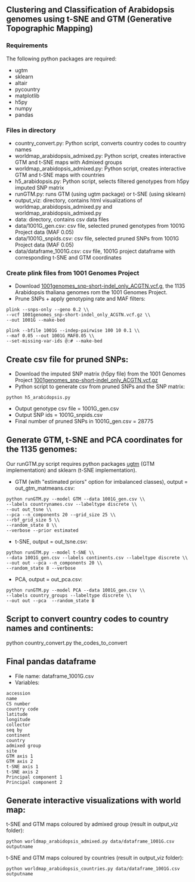 ## Clustering and Classification of Arabidopsis genomes using t-SNE and GTM (Generative Topographic Mapping)

### Requirements
The following python packages are required:
* ugtm 
* sklearn
* altair
* pycountry
* matplotlib
* h5py
* numpy
* pandas

### Files in directory
* country_convert.py: Python script, converts country codes to country names
* worldmap_arabidopsis_admixed.py: Python script, creates interactive GTM and t-SNE maps with Admixed groups
* worldmap_arabidopsis_admixed.py: Python script, creates interactive GTM and t-SNE maps with countries 
* h5_arabidopsis.py: Python script, selects filtered genotypes from h5py imputed SNP matrix
* runGTM.py: runs GTM (using ugtm package) or t-SNE (using sklearn)
* output_viz: directory, contains html visualizations of worldmap_arabidopsis_admixed.py and worldmap_arabidopsis_admixed.py
* data: directory, contains csv data files 
* data/1001G_gen.csv: csv file, selected pruned genotypes from 1001G Project data (MAF 0.05) 
* data/1001G_snpids.csv: csv file, selected pruned SNPs from 1001G Project data (MAF 0.05)
* data/dataframe_1001G.csv: csv file, 1001G project dataframe with corresponding t-SNE and GTM coordinates 

### Create plink files from 1001 Genomes Project
* Download [1001genomes_snp-short-indel_only_ACGTN.vcf.g](https://1001genomes.org/data/GMI-MPI/releases/v3.1/1001genomes_snp-short-indel_only_ACGTN.vcf.gz), the 1135 Arabidopsis thaliana genomes rom the 1001 Genomes Project.
* Prune SNPs + apply genotyping rate and MAF filters:
```
plink --snps-only --geno 0.2 \\
--vcf 1001genomes_snp-short-indel_only_ACGTN.vcf.gz \\
--out 1001G --make-bed
```
```
plink --bfile 1001G --indep-pairwise 100 10 0.1 \\
--maf 0.05 --out 1001G_MAF0.05 \\
--set-missing-var-ids @:# --make-bed
```

## Create csv file for pruned SNPs: 
* Download the imputed SNP matrix (h5py file) from the 1001 Genomes Project [1001genomes_snp-short-indel_only_ACGTN.vcf.gz](https://1001genomes.org/data/GMI-MPI/releases/v3.1/SNP_matrix_imputed_hdf5/1001_SNP_MATRIX.tar.gz)  
* Python script to generate csv from pruned SNPs and the SNP matrix:
```
python h5_arabidopsis.py
```
* Output genotype csv file = 1001G_gen.csv
* Output SNP ids = 1001G_snpids.csv
* Final number of pruned SNPs in 1001G_gen.csv = 28775 


## Generate GTM, t-SNE and PCA coordinates for the 1135 genomes:
Our runGTM.py script requires python packages [ugtm](https://github.com/hagax8/ugtm) (GTM implementation) and sklearn (t-SNE implementation).
* GTM (with "estimated priors" option for imbalanced classes), output = out_gtm_matmeans.csv:
```
python runGTM.py --model GTM --data 1001G_gen.csv \\
--labels countrynames.csv --labeltype discrete \\
--out out_tsne \\
--pca --n_components 20 --grid_size 25 \\
--rbf_grid_size 5 \\
--random_state 8 \\
--verbose --prior estimated
```
* t-SNE, output = out_tsne.csv:
```
python runGTM.py --model t-SNE \\
--data 1001G_gen.csv --labels continents.csv --labeltype discrete \\
--out out --pca --n_components 20 \\
--random_state 8 --verbose 
```
* PCA, output = out_pca.csv:
```
python runGTM.py --model PCA --data 1001G_gen.csv \\
--labels country_groups --labeltype discrete \\
--out out --pca  --random_state 8
```

## Script to convert country codes to country names and continents:
python country_convert.py the_codes_to_convert

## Final pandas dataframe
* File name: dataframe_1001G.csv
* Variables:
```
accession
name
CS number
country code
latitude
longitude
collector
seq by
continent
country
admixed group
site
GTM axis 1
GTM axis 2
t-SNE axis 1
t-SNE axis 2
Principal component 1
Principal component 2   
```

## Generate interactive visualizations with world map:
t-SNE and GTM maps coloured by admixed group (result in output_viz folder):
```
python worldmap_arabidopsis_admixed.py data/dataframe_1001G.csv outputname 
```
t-SNE and GTM maps coloured by countries (result in output_viz folder):
```
python worldmap_arabidopsis_countries.py data/dataframe_1001G.csv outputname
```

